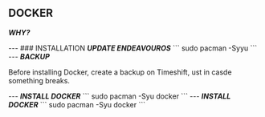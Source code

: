 ## DOCKER
<b><i>WHY?</i></b>
<p>

</p>
---
### INSTALLATION
<b><i>UPDATE ENDEAVOUROS</i></b>
```
sudo pacman -Syyu
```
---
<b><i>BACKUP</i></b>
<p>
Before installing Docker, create a backup on Timeshift, ust in casde something breaks.
</p>
---
<b><i>INSTALL DOCKER</i></b>
```
sudo pacman -Syu docker
```
---
<b><i>INSTALL DOCKER</i></b>
```
sudo pacman -Syu docker
```
